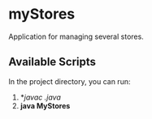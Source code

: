 # myStores
Application for managing several stores.

## Available Scripts
In the project directory, you can run:

1. **javac *.java**
2. **java MyStores**
